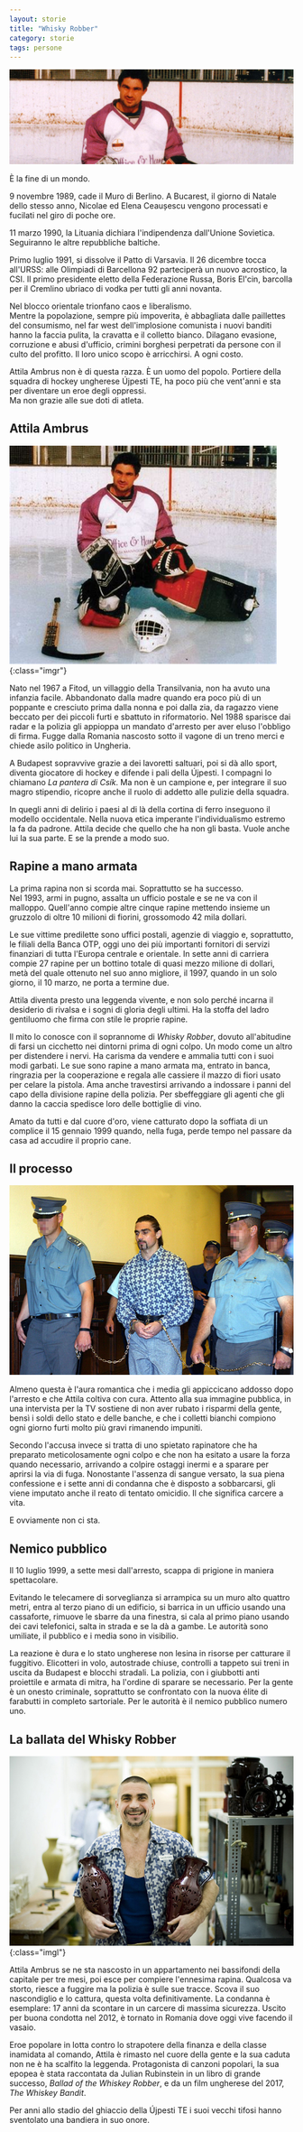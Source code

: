 ```yaml
---
layout: storie
title: "Whisky Robber"
category: storie
tags: persone
---
```

![Attila Ambrus](/assets/img/whisky_robber_01.jpg "Attila Ambrus")

È la fine di un mondo.  

9 novembre 1989, cade il Muro di Berlino. A Bucarest, il giorno di Natale dello stesso anno, Nicolae ed Elena Ceaușescu vengono processati e fucilati nel giro di poche ore.  

11 marzo 1990, la Lituania dichiara l'indipendenza dall'Unione Sovietica. Seguiranno le altre repubbliche baltiche.  

Primo luglio 1991, si dissolve il Patto di Varsavia. Il 26 dicembre tocca all'URSS: alle Olimpiadi di Barcellona 92 parteciperà un nuovo acrostico, la CSI. Il primo presidente eletto della Federazione Russa, Boris El'cin, barcolla per il Cremlino ubriaco di vodka per tutti gli anni novanta.   

Nel blocco orientale trionfano caos e liberalismo.   
Mentre la popolazione, sempre più impoverita, è abbagliata dalle paillettes del consumismo, nel far west dell'implosione comunista i nuovi banditi hanno la faccia pulita, la cravatta e il colletto bianco. Dilagano evasione, corruzione e abusi d'ufficio, crimini borghesi perpetrati da persone con il culto del profitto. Il loro unico scopo è arricchirsi. A ogni costo.  

Attila Ambrus non è di questa razza. È un uomo del popolo. Portiere della squadra di hockey ungherese Újpesti TE, ha poco più che vent'anni e sta per diventare un eroe degli oppressi.  
Ma non grazie alle sue doti di atleta.    

## Attila Ambrus
![Attila Ambrus](/assets/img/whisky_robber_01.jpeg "Attila Ambrus, portiere della Újpesti TE"){:class="imgr"}

Nato nel 1967 a Fitod, un villaggio della Transilvania, non ha avuto una infanzia facile. Abbandonato dalla madre quando era poco più di un poppante e cresciuto prima dalla nonna e poi dalla zia, da ragazzo viene beccato per dei piccoli furti e sbattuto in riformatorio. Nel 1988 sparisce dai radar e la polizia gli appioppa un mandato d'arresto per aver eluso l'obbligo di firma. Fugge dalla Romania nascosto sotto il vagone di un treno merci e chiede asilo politico in Ungheria.   

A Budapest sopravvive grazie a dei lavoretti saltuari, poi si dà allo sport, diventa giocatore di hockey e difende i pali della Újpesti. I compagni lo chiamano *La pantera di Csík*. Ma non è un campione e, per integrare il suo magro stipendio, ricopre anche il ruolo di addetto alle pulizie della squadra.  

In quegli anni di delirio i paesi al di là della cortina di ferro inseguono il modello occidentale. Nella nuova etica imperante l'individualismo estremo la fa da padrone. Attila decide che quello che ha non gli basta. Vuole anche lui la sua parte. E se la prende a modo suo.  
  
## Rapine a mano armata 
La prima rapina non si scorda mai. Soprattutto se ha successo.  
Nel 1993, armi in pugno, assalta un ufficio postale e se ne va con il malloppo. Quell'anno compie altre cinque rapine mettendo insieme un gruzzolo di oltre 10 milioni di fiorini, grossomodo 42 mila dollari.  
  
Le sue vittime predilette sono uffici postali, agenzie di viaggio e, soprattutto, le filiali della Banca OTP, oggi uno dei più importanti fornitori di servizi finanziari di tutta l'Europa centrale e orientale. In sette anni di carriera compie 27 rapine per un bottino totale di quasi mezzo milione di dollari, metà del quale ottenuto nel suo anno migliore, il 1997, quando in un solo giorno, il 10 marzo, ne porta a termine due.  

Attila diventa presto una leggenda vivente, e non solo perché incarna il desiderio di rivalsa e i sogni di gloria degli ultimi. Ha la stoffa del ladro gentiluomo che firma con stile le proprie rapine.   
  
Il mito lo conosce con il soprannome di *Whisky Robber*, dovuto all'abitudine di farsi un cicchetto nei dintorni prima di ogni colpo. Un modo come un altro per distendere i nervi. Ha carisma da vendere e ammalia tutti con i suoi modi garbati. Le sue sono rapine a mano armata ma, entrato in banca, ringrazia per la cooperazione e regala alle cassiere il mazzo di fiori usato per celare la pistola. Ama anche travestirsi arrivando a indossare i panni del capo della divisione rapine della polizia. Per sbeffeggiare gli agenti che gli danno la caccia spedisce loro delle bottiglie di vino.  

Amato da tutti e dal cuore d'oro, viene catturato dopo la soffiata di un complice il 15 gennaio 1999 quando, nella fuga, perde tempo nel passare da casa ad accudire il proprio cane.  
  
## Il processo  
![Attila Ambrus](/assets/img/whisky_robber_02.jpg "Il Whisky Robber in manette")

Almeno questa è l'aura romantica che i media gli appiccicano addosso dopo l'arresto e che Attila coltiva con cura. Attento alla sua immagine pubblica, in una intervista per la TV sostiene di non aver rubato i risparmi della gente, bensì i soldi dello stato e delle banche, e che i colletti bianchi compiono ogni giorno furti molto più gravi rimanendo impuniti.  
  
Secondo l'accusa invece si tratta di uno spietato rapinatore che ha preparato meticolosamente ogni colpo e che non ha esitato a usare la forza quando necessario, arrivando a colpire ostaggi inermi e a sparare per aprirsi la via di fuga. Nonostante l'assenza di sangue versato, la sua piena confessione e i sette anni di condanna che è disposto a sobbarcarsi, gli viene imputato anche il reato di tentato omicidio. Il che significa carcere a vita.   

E ovviamente non ci sta.  

## Nemico pubblico  
Il 10 luglio 1999, a sette mesi dall'arresto, scappa di prigione in maniera spettacolare.  
  
Evitando le telecamere di sorveglianza si arrampica su un muro alto quattro metri, entra al terzo piano di un edificio, si barrica in un ufficio usando una cassaforte, rimuove le sbarre da una finestra, si cala al primo piano usando dei cavi telefonici, salta in strada e se la dà a gambe. Le autorità sono umiliate, il pubblico e i media sono in visibilio.

La reazione è dura e lo stato ungherese non lesina in risorse per catturare il fuggitivo. Elicotteri in volo, autostrade chiuse, controlli a tappeto sui treni in uscita da Budapest e blocchi stradali. La polizia, con i giubbotti anti proiettile e armata di mitra, ha l'ordine di sparare se necessario. Per la gente è un onesto criminale, soprattutto se confrontato con la nuova élite di farabutti in completo sartoriale. Per le autorità è il nemico pubblico numero uno.  
  
## La ballata del Whisky Robber
![Attila Ambrus](/assets/img/whisky_robber_03.jpg "Attila Ambrus oggi"){:class="imgl"}

Attila Ambrus se ne sta nascosto in un appartamento nei bassifondi della capitale per tre mesi, poi esce per compiere l'ennesima rapina. Qualcosa va storto, riesce a fuggire ma la polizia è sulle sue tracce. Scova il suo nascondiglio e lo cattura, questa volta definitivamente. La condanna è esemplare: 17 anni da scontare in un carcere di massima sicurezza. Uscito per buona condotta nel 2012, è tornato in Romania dove oggi vive facendo il vasaio.  

Eroe popolare in lotta contro lo strapotere della finanza e della classe inamidata al comando, Attila è rimasto nel cuore della gente e la sua caduta non ne è ha scalfito la leggenda. Protagonista di canzoni popolari, la sua epopea è stata raccontata da Julian Rubinstein in un libro di grande successo, *Ballad of the Whiskey Robber*, e da un film ungherese del 2017, *The Whiskey Bandit*.  

Per anni allo stadio del ghiaccio della Újpesti TE i suoi vecchi tifosi hanno sventolato una bandiera in suo onore.  
